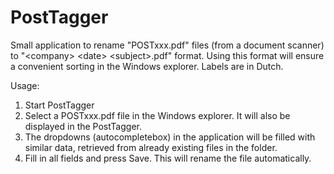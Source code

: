 # PostTagger

Small application to rename "POSTxxx.pdf" files (from a document scanner) to "\<company\> \<date\> \<subject\>.pdf" format. 
Using this format will ensure a convenient sorting in the Windows explorer.
Labels are in Dutch. 

Usage:
1. Start PostTagger
2. Select a POSTxxx.pdf file in the Windows explorer. It will also be displayed in the PostTagger.
3. The dropdowns (autocompletebox) in the application will be filled with similar data, retrieved from already existing files in the folder.
4. Fill in all fields and press Save. This will rename the file automatically.